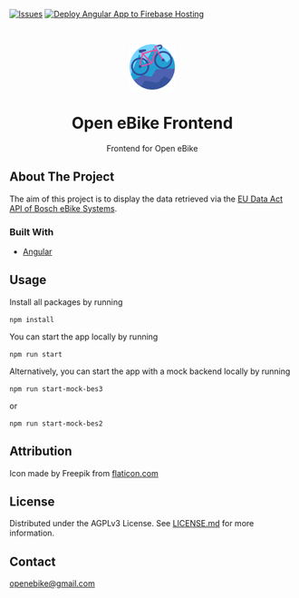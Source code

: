 [![Issues](https://img.shields.io/github/issues/open-ebike/open-ebike-frontend)](https://github.com/open-ebike/open-ebike-frontend/issues)
[![Deploy Angular App to Firebase Hosting](https://github.com/open-ebike/open-ebike-frontend/actions/workflows/deploy-app-firebase-hosting.yml/badge.svg)](https://github.com/open-ebike/open-ebike-frontend/actions/workflows/deploy-app-firebase-hosting.yml)

<br />
<p align="center">
  <a href="https://github.com/open-ebike/open-ebike-frontend">
    <img src="./logo.png" alt="Logo" style="height: 80px; ">
  </a>

  <h1 align="center">Open eBike Frontend</h1>

  <p align="center">
    Frontend for Open eBike
  </p>
</p>

## About The Project

The aim of this project is to display the data retrieved via the [EU Data Act API of Bosch eBike Systems](https://flow.bosch-ebike.com/data-act).

### Built With

- [Angular](https://angular.io/)

## Usage

Install all packages by running

```
npm install
```

You can start the app locally by running

```
npm run start
```

Alternatively, you can start the app with a mock backend locally by running

```
npm run start-mock-bes3
```

or

```
npm run start-mock-bes2
```

## Attribution

Icon made by Freepik from [flaticon.com](https://flaticon.com)

## License

Distributed under the AGPLv3 License. See [LICENSE.md](./LICENSE.md) for more information.

## Contact

openebike@gmail.com
